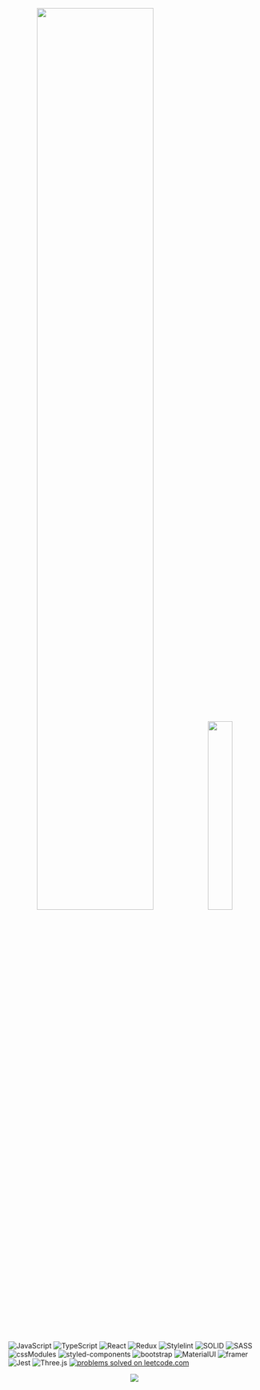 <p align="center">
<a href="https://limitlesscreator.github.io/visitcard/"><img src="https://github.com/vlad0428/vlad0428/blob/master/assets/first1.gif" width="68%"></img><img src="https://github.com/vlad0428/vlad0428/blob/master/assets/goodGif.gif" width="31.1%"></img></a>
</p>


![JavaScript](https://img.shields.io/badge/-JavaScript-090909?style=for-the-badge&logo=javascript) 
 ![TypeScript](https://img.shields.io/badge/-TypeScript-090909?style=for-the-badge&logo=typescript) 
![React](https://img.shields.io/badge/-React-090909?style=for-the-badge&logo=react) 
![Redux](https://img.shields.io/badge/-Redux/Thunk-090909?style=for-the-badge&logo=redux)
![Stylelint](https://img.shields.io/badge/-Stylelint-090909?style=for-the-badge&logo=Stylelint) 
![SOLID](https://img.shields.io/badge/-solid/oop-090909?style=for-the-badge&logo=SOLID&logoColor=4f88c2)
 ![SASS](https://img.shields.io/badge/-Sass-090909?style=for-the-badge&logo=sass) 
![cssModules](https://img.shields.io/badge/-css_modules-090909?style=for-the-badge&logo=cssmodules)
 ![styled-components](https://img.shields.io/badge/-styled_Components-090909?style=for-the-badge&logo=styled-components)
![bootstrap](https://img.shields.io/badge/-bootstrap-090909?style=for-the-badge&logo=bootstrap)
![MaterialUI](https://img.shields.io/badge/-mui-090909?style=for-the-badge&logo=mui)
![framer](https://img.shields.io/badge/-Framer-090909?style=for-the-badge&logo=framer)
![Jest](https://img.shields.io/badge/-Jest-090909?style=for-the-badge&logo=jest)
![Three.js](https://img.shields.io/badge/-Three.js-090909?style=for-the-badge&logo=Three.js)
[![problems solved on leetcode.com](https://img.shields.io/badge/dynamic/json?style=for-the-badge&color=8b0000&label=leetcode.com&query=solved&url=https%3A%2F%2Fleetcode-badge.vercel.app%2Fapi%2Fusers%2Fvlad0428&logo=leetcode&logoColor=yellow&labelColor=black)](https://leetcode.com/vlad0428/)

<p align="center">
<a  href="https://www.codewars.com/users/vlad0428"><img  src="https://www.codewars.com/users/vlad0428/badges/large" width="" /></a>
</p>

<h1 align="center">
<!-- <a  href="https://drive.google.com/file/d/1HfpbtMOL_8mDnGyWOBdmie4-O36iSqjv/view?usp=sharing">CV📋</a> -->

</h1>
